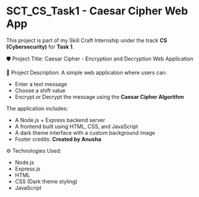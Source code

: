 # SCT_CS_Task1 - Caesar Cipher Web App

This project is part of my Skill Craft Internship under the track **CS (Cybersecurity)** for **Task 1**.

 🛡️ Project Title:
Caesar Cipher - Encryption and Decryption Web Application

🚀 Project Description:
A simple web application where users can:

- Enter a text message
- Choose a shift value
- Encrypt or Decrypt the message using the **Caesar Cipher Algorithm**

The application includes:

- A Node.js + Express backend server
- A frontend built using HTML, CSS, and JavaScript
- A dark theme interface with a custom background image
- Footer credits: **Created by Anusha**

⚙️ Technologies Used:

- Node.js
- Express.js
- HTML
- CSS (Dark theme styling)
- JavaScript



